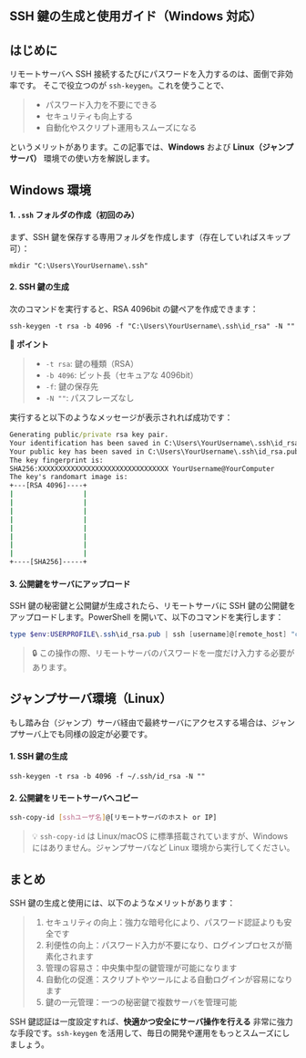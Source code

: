 ## SSH 鍵の生成と使用ガイド（Windows 対応）

## はじめに

リモートサーバへ SSH 接続するたびにパスワードを入力するのは、面倒で非効率です。
そこで役立つのが `ssh-keygen`。これを使うことで、

> - パスワード入力を不要にできる
> - セキュリティも向上する
> - 自動化やスクリプト運用もスムーズになる

というメリットがあります。この記事では、**Windows** および **Linux（ジャンプサーバ）** 環境での使い方を解説します。

## Windows 環境

#### 1. `.ssh` フォルダの作成（初回のみ）

まず、SSH 鍵を保存する専用フォルダを作成します（存在していればスキップ可）：

```batch
mkdir "C:\Users\YourUsername\.ssh"
```

#### 2. SSH 鍵の生成

次のコマンドを実行すると、RSA 4096bit の鍵ペアを作成できます：

```batch
ssh-keygen -t rsa -b 4096 -f "C:\Users\YourUsername\.ssh\id_rsa" -N ""
```

**📌 ポイント**

> - `-t rsa`: 鍵の種類（RSA）
> - `-b 4096`: ビット長（セキュアな 4096bit）
> - `-f`: 鍵の保存先
> - `-N ""`: パスフレーズなし

実行すると以下のようなメッセージが表示されれば成功です：

```cmd
Generating public/private rsa key pair.
Your identification has been saved in C:\Users\YourUsername\.ssh\id_rsa
Your public key has been saved in C:\Users\YourUsername\.ssh\id_rsa.pub
The key fingerprint is:
SHA256:XXXXXXXXXXXXXXXXXXXXXXXXXXXXXXXX YourUsername@YourComputer
The key's randomart image is:
+---[RSA 4096]----+
|                 |
|                 |
|                 |
|                 |
|                 |
|                 |
|                 |
|                 |
+----[SHA256]-----+
```

#### 3. 公開鍵をサーバにアップロード

SSH 鍵の秘密鍵と公開鍵が生成されたら、リモートサーバに SSH 鍵の公開鍵をアップロードします。PowerShell を開いて、以下のコマンドを実行します：

```powershell
type $env:USERPROFILE\.ssh\id_rsa.pub | ssh [username]@[remote_host] "cat >> .ssh/authorized_keys"
```

> 🔒 この操作の際、リモートサーバのパスワードを一度だけ入力する必要があります。

## ジャンプサーバ環境（Linux）

もし踏み台（ジャンプ）サーバ経由で最終サーバにアクセスする場合は、ジャンプサーバ上でも同様の設定が必要です。

#### 1. SSH 鍵の生成

```
ssh-keygen -t rsa -b 4096 -f ~/.ssh/id_rsa -N ""
```

#### 2. 公開鍵をリモートサーバへコピー

```bash
ssh-copy-id [sshユーザ名]@[リモートサーバのホスト or IP]
```

> 💡 `ssh-copy-id` は Linux/macOS に標準搭載されていますが、Windows にはありません。ジャンプサーバなど Linux 環境から実行してください。

## まとめ

SSH 鍵の生成と使用には、以下のようなメリットがあります：

> 1.  セキュリティの向上：強力な暗号化により、パスワード認証よりも安全です
> 2.  利便性の向上：パスワード入力が不要になり、ログインプロセスが簡素化されます
> 3.  管理の容易さ：中央集中型の鍵管理が可能になります
> 4.  自動化の促進：スクリプトやツールによる自動ログインが容易になります
> 5.  鍵の一元管理：一つの秘密鍵で複数サーバを管理可能

SSH 鍵認証は一度設定すれば、**快適かつ安全にサーバ操作を行える** 非常に強力な手段です。`ssh-keygen` を活用して、毎日の開発や運用をもっとスムーズにしましょう。
